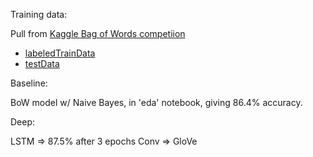 Training data:

Pull from [Kaggle Bag of Words competiion](https://www.kaggle.com/c/word2vec-nlp-tutorial/data)
* [labeledTrainData](https://www.kaggle.com/c/word2vec-nlp-tutorial/download/labeledTrainData.tsv.zip)
* [testData](https://www.kaggle.com/c/word2vec-nlp-tutorial/download/testData.tsv.zip)

Baseline:

BoW model w/ Naive Bayes, in 'eda' notebook, giving 86.4% accuracy.

Deep:

LSTM => 87.5% after 3 epochs
Conv => 
GloVe [](http://nlp.stanford.edu/data/glove.6B.zip)


